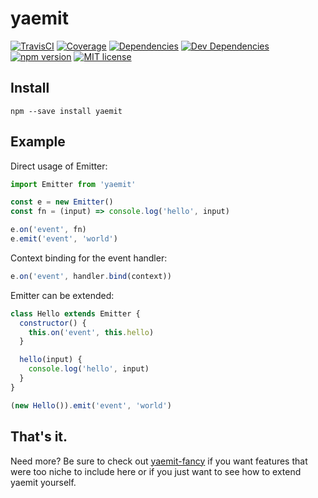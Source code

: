 # yaemit

[![TravisCI](https://img.shields.io/circleci/project/github/kroogs/yaemit.svg)](https://circleci.com/gh/kroogs/yaemit)
[![Coverage](https://img.shields.io/coveralls/kroogs/yaemit.svg)](https://coveralls.io/github/kroogs/yaemit)
[![Dependencies](https://img.shields.io/david/kroogs/yaemit.svg)](https://david-dm.org/kroogs/yaemit)
[![Dev Dependencies](https://img.shields.io/david/dev/kroogs/yaemit.svg)](https://david-dm.org/kroogs/yaemit?type=dev)
[![npm version](https://img.shields.io/npm/v/yaemit.svg)](https://www.npmjs.com/package/yaemit)
[![MIT license](https://img.shields.io/npm/l/yaemit.svg)](https://spdx.org/licenses/MIT)

## Install

  ```shell
  npm --save install yaemit
  ```

## Example

  Direct usage of Emitter:
  ```javascript
  import Emitter from 'yaemit'

  const e = new Emitter()
  const fn = (input) => console.log('hello', input)

  e.on('event', fn)
  e.emit('event', 'world')
  ```

  Context binding for the event handler:
  ```javascript
  e.on('event', handler.bind(context))
  ```

  Emitter can be extended:
  ```javascript
  class Hello extends Emitter {
    constructor() {
      this.on('event', this.hello)
    }

    hello(input) {
      console.log('hello', input)
    }
  }

  (new Hello()).emit('event', 'world')
  ```

  ## That's it.

  Need more? Be sure to check out [yaemit-fancy](https://github.com/kroogs/yaemit-fancy)
  if you want features that were too niche to include here
  or if you just want to see how to extend yaemit yourself.
